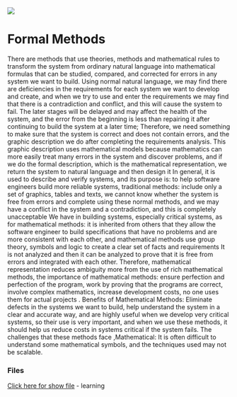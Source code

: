 
<img src="https://user-images.githubusercontent.com/107370302/201481255-640097c1-6ee0-44f8-8549-0756f2bd9226.png" >

# Formal Methods

There are methods that use theories, methods and mathematical rules to transform the system from ordinary natural language into mathematical formulas that can be studied, compared, and corrected for errors in any system we want to build. Using normal natural language, we may find there are deficiencies in the requirements for each system we want to develop and create, and when we try to use and enter the requirements we may find that there is a contradiction and conflict, and this will cause the system to fail. The later stages will be delayed and may affect the health of the system, and the error from the beginning is less than repairing it after continuing to build the system at a later time; Therefore, we need something to make sure that the system is correct and does not contain errors, and the graphic description we do after completing the requirements analysis. This graphic description uses mathematical models because mathematics can more easily treat many errors in the system and discover problems, and if we do the formal description, which is the mathematical representation, we return the system to natural language and then design it In general, it is used to describe and verify systems, and its purpose is: to help software engineers build more reliable systems, traditional methods: include only a set of graphics, tables and texts, we cannot know whether the system is free from errors and complete using these normal methods, and we may have a conflict in the system and a contradiction, and this is completely unacceptable We have in building systems, especially critical systems, as for mathematical methods: it is inherited from others that they allow the software engineer to build specifications that have no problems and are more consistent with each other, and mathematical methods use group theory, symbols and logic to create a clear set of facts and requirements It is not analyzed and then it can be analyzed to prove that it is free from errors and integrated with each other. Therefore, mathematical representation reduces ambiguity more from the use of rich mathematical methods, the importance of mathematical methods: ensure perfection and perfection of the program, work by proving that the programs are correct, involve complex mathematics, increase development costs, no one uses them for actual projects . Benefits of Mathematical Methods: Eliminate defects in the systems we want to build, help understand the system in a clear and accurate way, and are highly useful when we develop very critical systems, so their use is very important, and when we use these methods, it should help us reduce costs in systems critical if the system fails. The challenges that these methods face ,Mathematical: It is often difficult to understand some mathematical symbols, and the techniques used may not be scalable.


### Files

[Click here for show file](https://github.com/psau-edu-sa/se3131-article-osamagh20/files/10015681/default.pdf) - learning

